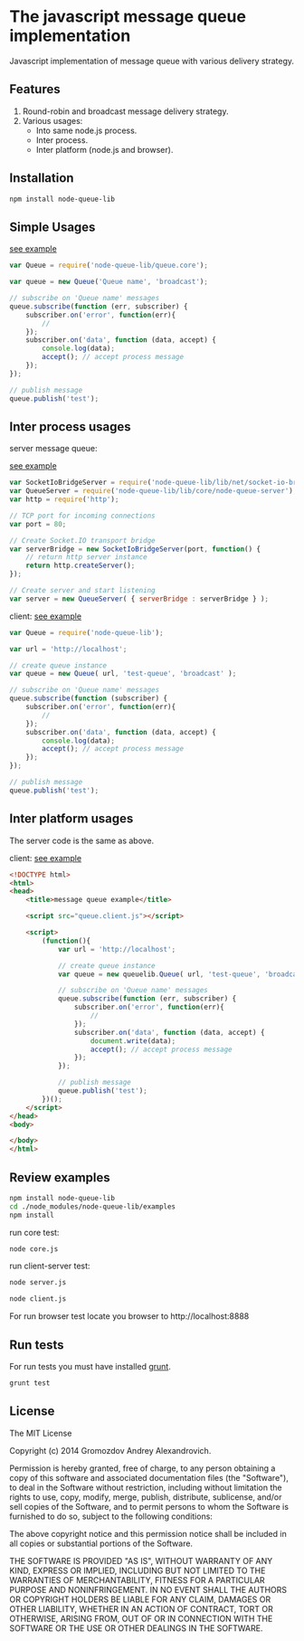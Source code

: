 The javascript message queue implementation
===========================================
Javascript implementation of message queue with various delivery strategy.

Features
--------
1. Round-robin and broadcast message delivery strategy.
2. Various usages:
	* Into same node.js process.
	* Inter process.
	* Inter platform (node.js and browser).

Installation
------------

```bash
npm install node-queue-lib
```

Simple Usages
-------------

[see example](https://github.com/AndyGrom/node-message-queue/blob/master/examples/core.js)
```javascript
var Queue = require('node-queue-lib/queue.core');

var queue = new Queue('Queue name', 'broadcast');

// subscribe on 'Queue name' messages
queue.subscribe(function (err, subscriber) {
    subscriber.on('error', function(err){
        //
    });
    subscriber.on('data', function (data, accept) {
        console.log(data);
        accept(); // accept process message
    });
});

// publish message
queue.publish('test');
```

Inter process usages
--------------------

server message queue:

[see example](https://github.com/AndyGrom/node-message-queue/blob/master/examples/server.js)
```javascript
var SocketIoBridgeServer = require('node-queue-lib/lib/net/socket-io-bridge-server');
var QueueServer = require('node-queue-lib/lib/core/node-queue-server');
var http = require('http');

// TCP port for incoming connections
var port = 80;

// Create Socket.IO transport bridge
var serverBridge = new SocketIoBridgeServer(port, function() {
	// return http server instance
	return http.createServer();
});

// Create server and start listening
var server = new QueueServer( { serverBridge : serverBridge } );
```


client:
[see example](https://github.com/AndyGrom/node-message-queue/blob/master/examples/client.js)
```javascript
var Queue = require('node-queue-lib');

var url = 'http://localhost';

// create queue instance
var queue = new Queue( url, 'test-queue', 'broadcast' );

// subscribe on 'Queue name' messages
queue.subscribe(function (subscriber) {
    subscriber.on('error', function(err){
        //
    });
	subscriber.on('data', function (data, accept) {
		console.log(data);
		accept(); // accept process message
	});
});

// publish message
queue.publish('test');
```

Inter platform usages
---------------------
The server code is the same as above.

client:
[see example](https://github.com/AndyGrom/node-message-queue/blob/master/examples/client.html)
```html
<!DOCTYPE html>
<html>
<head>
    <title>message queue example</title>

    <script src="queue.client.js"></script>

    <script>
        (function(){
            var url = 'http://localhost';

            // create queue instance
            var queue = new queuelib.Queue( url, 'test-queue', 'broadcast' );

            // subscribe on 'Queue name' messages
            queue.subscribe(function (err, subscriber) {
                subscriber.on('error', function(err){
                    //
                });
                subscriber.on('data', function (data, accept) {
                    document.write(data);
                    accept(); // accept process message
                });
            });

            // publish message
            queue.publish('test');
        })();
    </script>
</head>
<body>

</body>
</html>
```

Review examples
---------------

```bash
npm install node-queue-lib
cd ./node_modules/node-queue-lib/examples
npm install
```

run core test:
```bash
node core.js
```

run client-server test:
```bash
node server.js
```
```bash
node client.js
```

For run browser test locate you browser to http://localhost:8888

Run tests
---------

For run tests you must have installed [grunt](http://gruntjs.com/).

```bash
grunt test
```

License
-------
The MIT License

Copyright (c) 2014 Gromozdov Andrey Alexandrovich.

Permission is hereby granted, free of charge, to any person obtaining a copy
of this software and associated documentation files (the "Software"), to deal
in the Software without restriction, including without limitation the rights
to use, copy, modify, merge, publish, distribute, sublicense, and/or sell
copies of the Software, and to permit persons to whom the Software is
furnished to do so, subject to the following conditions:

The above copyright notice and this permission notice shall be included in
all copies or substantial portions of the Software.

THE SOFTWARE IS PROVIDED "AS IS", WITHOUT WARRANTY OF ANY KIND, EXPRESS OR
IMPLIED, INCLUDING BUT NOT LIMITED TO THE WARRANTIES OF MERCHANTABILITY,
FITNESS FOR A PARTICULAR PURPOSE AND NONINFRINGEMENT. IN NO EVENT SHALL THE
AUTHORS OR COPYRIGHT HOLDERS BE LIABLE FOR ANY CLAIM, DAMAGES OR OTHER
LIABILITY, WHETHER IN AN ACTION OF CONTRACT, TORT OR OTHERWISE, ARISING FROM,
OUT OF OR IN CONNECTION WITH THE SOFTWARE OR THE USE OR OTHER DEALINGS IN
THE SOFTWARE.
